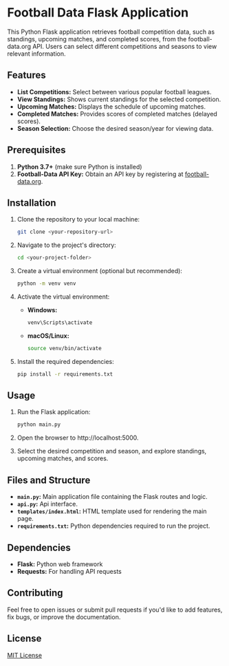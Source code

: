 
# Football Data Flask Application

This Python Flask application retrieves football competition data, such as standings, upcoming matches, and completed scores, from the football-data.org API. Users can select different competitions and seasons to view relevant information.

## Features

- **List Competitions:** Select between various popular football leagues.
- **View Standings:** Shows current standings for the selected competition.
- **Upcoming Matches:** Displays the schedule of upcoming matches.
- **Completed Matches:** Provides scores of completed matches (delayed scores).
- **Season Selection:** Choose the desired season/year for viewing data.

## Prerequisites

1. **Python 3.7+** (make sure Python is installed)
2. **Football-Data API Key:** Obtain an API key by registering at [football-data.org](https://www.football-data.org/client/register).

## Installation

1. Clone the repository to your local machine:
   ```bash
   git clone <your-repository-url>
   ```

2. Navigate to the project's directory:
   ```bash
   cd <your-project-folder>
   ```

3. Create a virtual environment (optional but recommended):
   ```bash
   python -m venv venv
   ```

4. Activate the virtual environment:
   - **Windows:**
     ```bash
     venv\Scripts\activate
     ```
   - **macOS/Linux:**
     ```bash
     source venv/bin/activate
     ```

5. Install the required dependencies:
   ```bash
   pip install -r requirements.txt
   ```


## Usage

1. Run the Flask application:
   ```bash
   python main.py
   ```

2. Open the browser to http://localhost:5000.

3. Select the desired competition and season, and explore standings, upcoming matches, and scores.

## Files and Structure

- **`main.py`:** Main application file containing the Flask routes and logic.
- **`api.py`:** Api interface.
- **`templates/index.html`:** HTML template used for rendering the main page.
- **`requirements.txt`:** Python dependencies required to run the project.

## Dependencies

- **Flask:** Python web framework
- **Requests:** For handling API requests

## Contributing

Feel free to open issues or submit pull requests if you'd like to add features, fix bugs, or improve the documentation.

## License

[MIT License](LICENSE)
